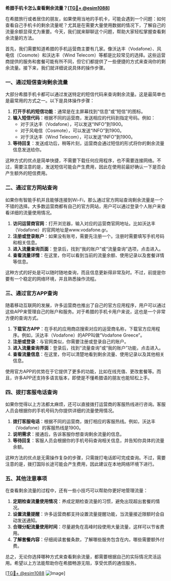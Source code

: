 **希腊手机卡怎么查看剩余流量？[[TG💪+ @esim1088](https://t.me/s/esim1088)]**

在希腊旅行或者居住的朋友，如果使用当地的手机卡，可能会遇到一个问题：如何查看自己手机卡的剩余流量呢？尤其是在需要大量使用数据的情况下，了解自己的流量余额显得尤为重要。今天，我们就来聊聊这个问题，帮助大家轻松掌握查看剩余流量的方法。

首先，我们需要知道希腊的手机运营商主要有几家。像沃达丰（Vodafone）、风电信（Cosmote）和沃达丰（Wind Telecom）等都是比较常见的选择。这些运营商提供的服务和套餐可能有所不同，但它们都提供了一些便捷的方式来查询你的剩余流量。接下来，我们就详细说说具体的操作步骤。

### 一、通过短信查询剩余流量

大部分希腊手机卡都可以通过发送特定的短信代码来查询剩余流量。这是最简单也是最常用的方式之一。以下是具体操作步骤：

1. **打开手机的短信功能**：通常是在主屏幕找到“信息”或“短信”的图标。
2. **输入短信代码**：根据不同的运营商，发送相应的代码到指定号码。例如：
   - 对于沃达丰（Vodafone），可以发送“INFO”到1900。
   - 对于风电信（Cosmote），可以发送“INFO”到1900。
   - 对于沃达丰（Wind Telecom），可以发送“INFO”到1900。
3. **等待回复**：发送成功后，稍等片刻，运营商会通过短信的形式将你的剩余流量信息发送给你。

这种方式的优点是简单快捷，不需要下载任何应用程序，也不需要连接网络。不过，需要注意的是，发送短信可能会产生费用，因此在使用前最好确认一下是否会产生额外的短信费用。

### 二、通过官方网站查询

如果你有智能手机并且能够连接到Wi-Fi，那么通过官方网站查询剩余流量是一个不错的选择。大多数运营商都有自己的官方网站，用户可以通过登录个人账户来查看详细的流量使用情况。

1. **访问运营商官网**：打开浏览器，输入对应的运营商官网地址。比如沃达丰（Vodafone）的官网地址是www.vodafone.gr。
2. **注册或登录账户**：如果没有账号，需要先注册一个。注册时需要填写手机号码和相关信息。
3. **进入流量查询页面**：登录后，找到“我的账户”或“流量查询”选项，点击进入。
4. **查看流量详情**：在这里，你可以看到当前的流量余额、使用记录以及套餐详情等信息。

这种方式的好处是可以随时随地查询，而且信息更新得非常及时。不过，前提是你要有一个稳定的网络环境，并且熟悉操作流程。

### 三、通过官方APP查询

随着移动互联网的发展，许多运营商也推出了自己的官方应用程序，用户可以通过这些APP来管理自己的账户和服务。对于希腊的手机卡用户来说，这也是一个非常方便的查询方式。

1. **下载官方APP**：在手机的应用商店搜索对应的运营商名称，下载官方应用程序。例如，沃达丰（Vodafone）的APP叫做“Vodafone Greece”。
2. **注册或登录**：与官网类似，你需要注册或登录自己的账户。
3. **进入流量查询界面**：登录后，找到“流量查询”或“我的账户”功能，点击进入。
4. **查看流量信息**：在这里，你可以清楚地看到剩余流量、使用记录以及其他相关信息。

使用官方APP的优势在于它提供了更多的功能，比如在线充值、更改套餐等。而且，许多APP还支持多语言版本，即使是不懂希腊语的朋友也能轻松上手。

### 四、拨打客服电话查询

如果你觉得以上方法都太麻烦，还可以直接拨打运营商的客服热线进行咨询。客服人员会根据你的手机号码为你提供详细的流量使用情况。

1. **拨打客服电话**：根据不同的运营商，拨打相应的客服热线。例如，沃达丰（Vodafone）的客服热线是1900。
2. **说明需求**：接通后，告诉客服你想查询剩余流量的信息。
3. **等待回复**：客服人员会根据你的手机号码查询相关信息，并告知你具体的流量余额。

这种方法的优点是无需操作复杂的步骤，只需拨打电话即可完成查询。不过，需要注意的是，拨打国际长途可能会产生费用，因此建议在本地网络环境下进行。

### 五、其他注意事项

在查看剩余流量的过程中，还有一些小技巧可以帮助你更好地管理流量：

1. **定期检查流量使用情况**：养成定期检查流量的习惯，避免出现超出套餐的情况。
2. **设置流量提醒**：许多运营商都支持设置流量提醒功能，当流量接近限额时会自动发送通知。
3. **合理分配流量使用时间**：尽量避免在高峰时段使用大量流量，这样可以节省费用。
4. **了解套餐内容**：仔细阅读套餐条款，了解哪些服务包含在内，哪些需要额外付费。

总之，无论你选择哪种方式来查看剩余流量，都需要根据自己的实际情况灵活运用。希望以上方法能帮助你在希腊畅游无阻，享受优质的通信服务。

[[TG💪+ @esim1088](https://t.me/s/esim1088) ![Image](https://i.postimg.cc/4NQfJmqS/Snipaste-2025-05-13-00-14-12.png)]